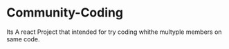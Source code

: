 # Community-Coding
Its A react Project that intended for try coding whithe multyple members on same code.
